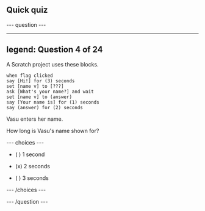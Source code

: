 ## Quick quiz

--- question ---

---
legend: Question 4 of 24
---

A Scratch project uses these blocks. 

```blocks3
when flag clicked
say [Hi!] for (3) seconds
set [name v] to [???] 
ask [What's your name?] and wait 
set [name v] to (answer)
say [Your name is] for (1) seconds
say (answer) for (2) seconds
```

Vasu enters her name.

How long is Vasu's name shown for?

--- choices ---

- ( ) 1 second

- (x) 2 seconds

- ( ) 3 seconds

--- /choices ---

--- /question ---


